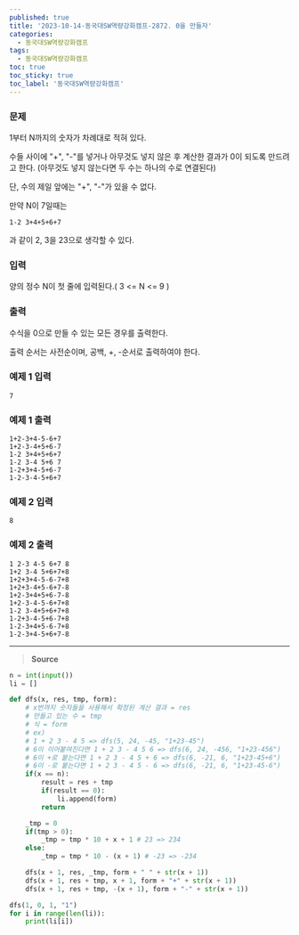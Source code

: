 ```yaml
---
published: true
title: '2023-10-14-동국대SW역량강화캠프-2872. 0을 만들자'
categories:
  - 동국대SW역량강화캠프
tags:
  - 동국대SW역량강화캠프
toc: true
toc_sticky: true
toc_label: '동국대SW역량강화캠프'
---
```


### **문제**

1부터 N까지의 숫자가 차례대로 적혀 있다.

수들 사이에 "+", "-"를 넣거나 아무것도 넣지 않은 후 계산한 결과가 0이 되도록 만드려고 한다. (아무것도 넣지 않는다면 두 수는 하나의 수로 연결된다)

단, 수의 제일 앞에는 "+", "-"가 있을 수 없다.

만약 N이 7일때는

```
1-2 3+4+5+6+7
```

과 같이 2, 3을 23으로 생각할 수 있다.

### **입력**

양의 정수 N이 첫 줄에 입력된다.( 3 <= N <= 9 )

### **출력**

수식을 0으로 만들 수 있는 모든 경우를 출력한다.

출력 순서는 사전순이며, 공백, +, -순서로 출력하여야 한다.

### **예제 1 입력**

```
7
```

### **예제 1 출력**

```
1+2-3+4-5-6+7
1+2-3-4+5+6-7
1-2 3+4+5+6+7
1-2 3-4 5+6 7
1-2+3+4-5+6-7
1-2-3-4-5+6+7
```

### **예제 2 입력**

```
8
```

### **예제 2 출력**

```
1 2-3 4-5 6+7 8
1+2 3-4 5+6+7+8
1+2+3+4-5-6-7+8
1+2+3-4+5-6+7-8
1+2-3+4+5+6-7-8
1+2-3-4-5-6+7+8
1-2 3-4+5+6+7+8
1-2+3-4-5+6-7+8
1-2-3+4+5-6-7+8
1-2-3+4-5+6+7-8
```

---

> **Source**

```python
n = int(input())
li = []

def dfs(x, res, tmp, form):
	# x번까지 숫자들을 사용해서 확정된 계산 결과 = res
	# 만들고 있는 수 = tmp
	# 식 = form
	# ex)
	# 1 + 2 3 - 4 5 => dfs(5, 24, -45, "1+23-45")
	# 6이 이어붙여진다면 1 + 2 3 - 4 5 6 => dfs(6, 24, -456, "1+23-456")
	# 6이 +로 붙는다면 1 + 2 3 - 4 5 + 6 => dfs(6, -21, 6, "1+23-45+6")
	# 6이 -로 붙는다면 1 + 2 3 - 4 5 - 6 => dfs(6, -21, 6, "1+23-45-6")
	if(x == n):
		result = res + tmp
		if(result == 0):
			li.append(form)
		return

	_tmp = 0
	if(tmp > 0):
		_tmp = tmp * 10 + x + 1 # 23 => 234
	else:
		_tmp = tmp * 10 - (x + 1) # -23 => -234

	dfs(x + 1, res, _tmp, form + " " + str(x + 1))
	dfs(x + 1, res + tmp, x + 1, form + "+" + str(x + 1))
	dfs(x + 1, res + tmp, -(x + 1), form + "-" + str(x + 1))

dfs(1, 0, 1, "1")
for i in range(len(li)):
	print(li[i])
```
